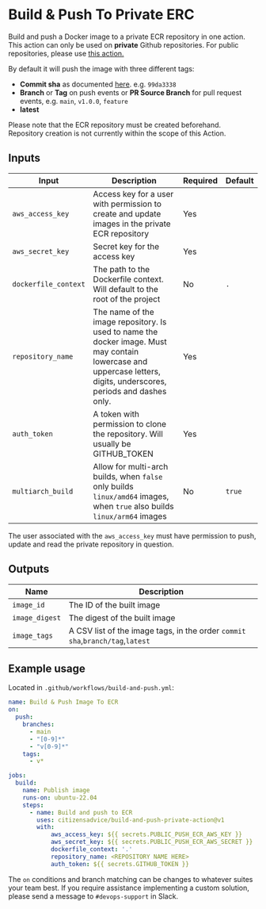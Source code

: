 # Build & Push To Private ERC

Build and push a Docker image to a private ECR repository in one action. This action can only be used on **private** Github repositories. For public repositories, please use [this action.](https://github.com/citizensadvice/build-and-push-action)

By default it will push the image with three different tags:

- **Commit sha** as documented [here](https://git-scm.com/docs/git-rev-parse#Documentation/git-rev-parse.txt---shortlength). e.g. `99da3338`
- **Branch** or **Tag** on push events or **PR Source Branch** for pull request events, e.g. `main`, `v1.0.0`, `feature`
- **latest**

Please note that the ECR repository must be created beforehand. Repository creation is not currently within the scope of this Action.

## Inputs

| Input | Description | Required | Default |
|---|---|---|---|
| `aws_access_key` | Access key for a user with permission to create and update images in the private ECR repository | Yes | |
| `aws_secret_key` | Secret key for the access key | Yes | |
| `dockerfile_context` | The path to the Dockerfile context. Will default to the root of the project | No | `.`
| `repository_name` | The name of the image repository. Is used to name the docker image. Must may contain lowercase and uppercase letters, digits, underscores, periods and dashes only. | Yes | |
| `auth_token` | A token with permission to clone the repository. Will usually be GITHUB_TOKEN | Yes | |
| `multiarch_build` | Allow for multi-arch builds, when `false` only builds `linux/amd64` images, when `true` also builds `linux/arm64` images | No | `true` |

The user associated with the `aws_access_key` must have permission to push, update and read the private repository in question.

## Outputs

| Name | Description |
|---|---|
| `image_id` | The ID of the built image |
| `image_digest` | The digest of the built image |
| `image_tags` | A CSV list of the image tags, in the order `commit sha`,`branch/tag`,`latest` |

## Example usage

Located in `.github/workflows/build-and-push.yml`:

```yaml
name: Build & Push Image To ECR
on:
  push:
    branches:
      - main
      - "[0-9]*"
      - "v[0-9]*"
    tags:
      - v*

jobs:
  build:
    name: Publish image
    runs-on: ubuntu-22.04
    steps:
      - name: Build and push to ECR
        uses: citizensadvice/build-and-push-private-action@v1
        with:
            aws_access_key: ${{ secrets.PUBLIC_PUSH_ECR_AWS_KEY }}
            aws_secret_key: ${{ secrets.PUBLIC_PUSH_ECR_AWS_SECRET }}
            dockerfile_context: '.'
            repository_name: <REPOSITORY NAME HERE>
            auth_token: ${{ secrets.GITHUB_TOKEN }}
```

The `on` conditions and branch matching can be changes to whatever suites your team best. If you require assistance implementing a custom solution, please send a message to `#devops-support` in Slack.
